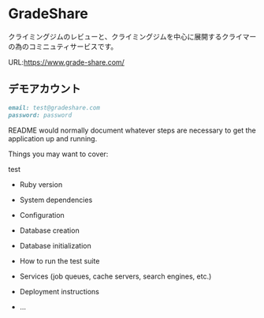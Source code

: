# GradeShare

クライミングジムのレビューと、クライミングジムを中心に展開するクライマーの為のコミニュティサービスです。

URL:<https://www.grade-share.com/>

## デモアカウント

```md
email: test@gradeshare.com
password: password

```

 README would normally document whatever steps are necessary to get the
application up and running.

Things you may want to cover:

test

* Ruby version

* System dependencies

* Configuration

* Database creation

* Database initialization

* How to run the test suite

* Services (job queues, cache servers, search engines, etc.)

* Deployment instructions

* ...
